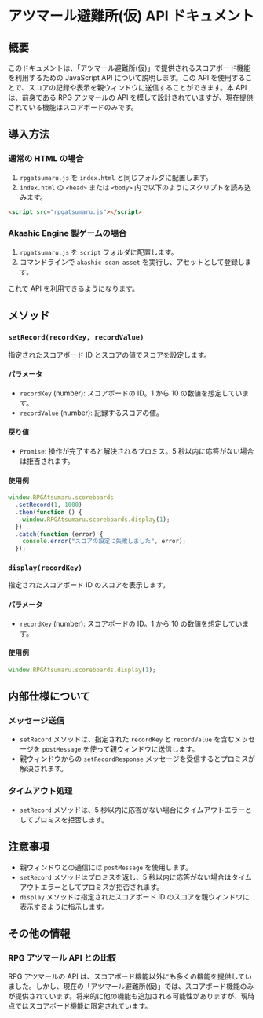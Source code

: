 # アツマール避難所(仮) API ドキュメント

## 概要

このドキュメントは、「アツマール避難所(仮)」で提供されるスコアボード機能を利用するための JavaScript API について説明します。この API を使用することで、スコアの記録や表示を親ウィンドウに送信することができます。本 API は、前身である RPG アツマールの API を模して設計されていますが、現在提供されている機能はスコアボードのみです。

## 導入方法

### 通常の HTML の場合

1. `rpgatsumaru.js` を `index.html` と同じフォルダに配置します。
2. `index.html` の `<head>` または `<body>` 内で以下のようにスクリプトを読み込みます。

```html
<script src="rpgatsumaru.js"></script>
```

### Akashic Engine 製ゲームの場合

1. `rpgatsumaru.js` を `script` フォルダに配置します。
2. コマンドラインで `akashic scan asset` を実行し、アセットとして登録します。

これで API を利用できるようになります。

## メソッド

### `setRecord(recordKey, recordValue)`

指定されたスコアボード ID とスコアの値でスコアを設定します。

#### パラメータ

- `recordKey` (number): スコアボードの ID。1 から 10 の数値を想定しています。
- `recordValue` (number): 記録するスコアの値。

#### 戻り値

- `Promise`: 操作が完了すると解決されるプロミス。5 秒以内に応答がない場合は拒否されます。

#### 使用例

```javascript
window.RPGAtsumaru.scoreboards
  .setRecord(1, 1000)
  .then(function () {
    window.RPGAtsumaru.scoreboards.display(1);
  })
  .catch(function (error) {
    console.error("スコアの設定に失敗しました", error);
  });
```

### `display(recordKey)`

指定されたスコアボード ID のスコアを表示します。

#### パラメータ

- `recordKey` (number): スコアボードの ID。1 から 10 の数値を想定しています。

#### 使用例

```javascript
window.RPGAtsumaru.scoreboards.display(1);
```

## 内部仕様について

### メッセージ送信

- `setRecord` メソッドは、指定された `recordKey` と `recordValue` を含むメッセージを `postMessage` を使って親ウィンドウに送信します。
- 親ウィンドウからの `setRecordResponse` メッセージを受信するとプロミスが解決されます。

### タイムアウト処理

- `setRecord` メソッドは、5 秒以内に応答がない場合にタイムアウトエラーとしてプロミスを拒否します。

## 注意事項

- 親ウィンドウとの通信には `postMessage` を使用します。
- `setRecord` メソッドはプロミスを返し、5 秒以内に応答がない場合はタイムアウトエラーとしてプロミスが拒否されます。
- `display` メソッドは指定されたスコアボード ID のスコアを親ウィンドウに表示するように指示します。

## その他の情報

### RPG アツマール API との比較

RPG アツマールの API は、スコアボード機能以外にも多くの機能を提供していました。しかし、現在の「アツマール避難所(仮)」では、スコアボード機能のみが提供されています。将来的に他の機能も追加される可能性がありますが、現時点ではスコアボード機能に限定されています。
